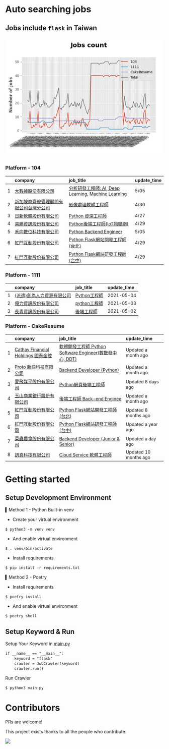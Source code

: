 # Auto searching jobs

## Jobs include `flask` in Taiwan 

 ![image](./doc/plot_img.jpg)


### Platform - 104


|    | company                                                                                       | job_title                                                                                               | update_time   |
|---:|:----------------------------------------------------------------------------------------------|:--------------------------------------------------------------------------------------------------------|:--------------|
|  1 | [大數據股份有限公司](https://www.104.com.tw/company/1a2x6bjjhc?jobsource=2018indexpoc)                 | [分析研發工程師: AI, Deep Learning, Machine Learning](https://www.104.com.tw/job/54ffa?jobsource=2018indexpoc) | 5/05          |
|  2 | [新加坡商齊舵管理顧問有限公司台灣分公司](https://www.104.com.tw/company/1a2x6bldr7?jobsource=jolist_a_relevance) | [影像處理軟體工程師](https://www.104.com.tw/job/77vw9?jobsource=jolist_a_relevance)                              | 4/30          |
|  3 | [日新軟體股份有限公司](https://www.104.com.tw/company/oi77qwg?jobsource=jolist_a_relevance)             | [Python 資深工程師](https://www.104.com.tw/job/6yfn5?jobsource=jolist_a_relevance)                           | 4/27          |
|  4 | [易勝資訊股份有限公司](https://www.104.com.tw/company/1a2x6bj8og?jobsource=jolist_a_relevance)          | [Python後端工程師(IoT物聯網)](https://www.104.com.tw/job/76vbt?jobsource=jolist_a_relevance)                    | 4/29          |
|  5 | [禾向數位科技有限公司](https://www.104.com.tw/company/1a2x6bl8h8?jobsource=2018indexpoc)                | [Python Backend Engineer](https://www.104.com.tw/job/71i7c?jobsource=2018indexpoc)                      | 5/05          |
|  6 | [紅門互動股份有限公司](https://www.104.com.tw/company/oh4m67k?jobsource=jolist_a_relevance)             | [Python Flask網站開發工程師(台北)](https://www.104.com.tw/job/6xtfl?jobsource=jolist_a_relevance)                | 4/29          |
|  7 | [紅門互動股份有限公司](https://www.104.com.tw/company/oh4m67k?jobsource=jolist_a_relevance)             | [Python Flask網站研發工程師(台中)](https://www.104.com.tw/job/6kf9h?jobsource=jolist_a_relevance)                | 4/29          |

### Platform - 1111


|    | company                                                  | job_title                                          | update_time   |
|---:|:---------------------------------------------------------|:---------------------------------------------------|:--------------|
|  1 | [(派遣)創為人力資源有限公司](https://www.1111.com.tw/corp/72531811/) | [Python工程師](https://www.1111.com.tw/job/91178382/) | 2021-05-04    |
|  2 | [億力資訊股份有限公司](https://www.1111.com.tw/corp/54937860/)     | [python工程師](https://www.1111.com.tw/job/97374762/) | 2021-05-03    |
|  3 | [長青資訊股份有限公司](https://www.1111.com.tw/corp/71694811/)     | [後端工程師](https://www.1111.com.tw/job/85012186/)     | 2021-05-02    |

### Platform - CakeResume


|    | company                                                                               | job_title                                                                                                                           | update_time           |
|---:|:--------------------------------------------------------------------------------------|:------------------------------------------------------------------------------------------------------------------------------------|:----------------------|
|  1 | [Cathay Financial Holdings 國泰金控](https://www.cakeresume.com/companies/cathayholdings) | [軟體開發工程師 Python Software Engineer(數數發中心, DDT)](https://www.cakeresume.com/companies/cathayholdings/jobs/f5c69a)                     | Updated a month ago   |
|  2 | [Proto 新語科技有限公司](https://www.cakeresume.com/companies/proto-cx)                       | [Backend Developer (Python)](https://www.cakeresume.com/companies/proto-cx/jobs/backend-developer-python)                           | Updated a month ago   |
|  3 | [愛飛媒平股份有限公司](https://www.cakeresume.com/companies/avmapping)                          | [Python網頁後端工程師](https://www.cakeresume.com/companies/avmapping/jobs/web-backend-engineer-c24e5a)                                    | Updated 8 days ago    |
|  4 | [玉山商業銀行股份有限公司](https://www.cakeresume.com/companies/esunbank)                         | [後端工程師 Back-end Enginee](https://www.cakeresume.com/companies/esunbank/jobs/back-end-enginee)                                       | Updated a month ago   |
|  5 | [紅門互動股份有限公司](https://www.cakeresume.com/companies/eagleeye-5332f1)                    | [Python Flask網站開發工程師(台北)](https://www.cakeresume.com/companies/eagleeye-5332f1/jobs/python-flask-web-development-engineer-taipei)   | Updated 8 months ago  |
|  6 | [紅門互動股份有限公司](https://www.cakeresume.com/companies/eagleeye-5332f1)                    | [Python Flask網站研發工程師(台中)](https://www.cakeresume.com/companies/eagleeye-5332f1/jobs/python-flask-website-r-amp-d-engineer-taichung) | Updated a year ago    |
|  7 | [菜蟲農食股份有限公司](https://www.cakeresume.com/companies/tsaitung)                           | [Backend Developer (Junior & Senior)](https://www.cakeresume.com/companies/tsaitung/jobs/backend-developer-junior-senior)           | Updated a day ago     |
|  8 | [訊真科技有限公司](https://www.cakeresume.com/companies/truetel)                              | [Cloud Service 軟體工程師](https://www.cakeresume.com/companies/truetel/jobs/cloud-service-software-engineer)                            | Updated 10 months ago |



# Getting started
## Setup Development Environment
▍Method 1 - Python Built-in venv

- Create your virtual environment
```
$ python3 -m venv venv
```
- And enable virtual environment
```
$ . venv/bin/activate
```
- Install requirements
```
$ pip install -r requirements.txt 
```

▍Method 2 - Poetry
- Install requirements
```
$ poetry install
```
- And enable virtual environment
```
$ poetry shell
```

## Setup Keyword & Run

Setup Your Keyword in [main.py](./main.py#L88)
```
if __name__ == "__main__":
    keyword = "flask"
    crawler = JobCrawler(keyword)
    crawler.run()
```

Run Crawler
```
$ python3 main.py
```

# Contributors
PRs are welcome!

This project exists thanks to all the people who contribute.

<a href="https://github.com/hsuanchi/auto-search-flask-job/graphs/contributors">
  <img src="https://contrib.rocks/image?repo=hsuanchi/auto-search-flask-job"/>
</a>
